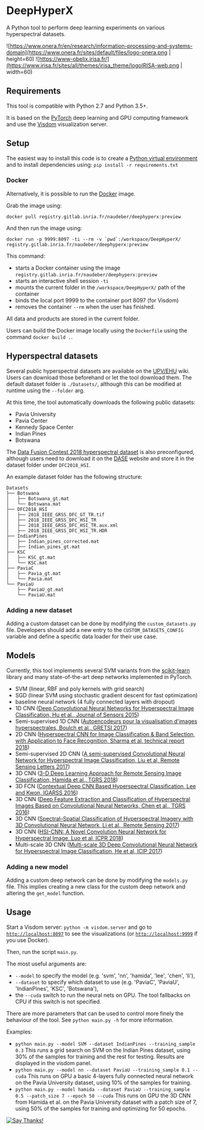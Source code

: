 # DeepHyperX

A Python tool to perform deep learning experiments on various hyperspectral datasets.

![https://www.onera.fr/en/research/information-processing-and-systems-domain](https://www.onera.fr/sites/default/files/logo-onera.png | height=60)
![https://www-obelix.irisa.fr/](https://www.irisa.fr/sites/all/themes/irisa_theme/logoIRISA-web.png | width=60)

## Requirements

This tool is compatible with Python 2.7 and Python 3.5+.

It is based on the [PyTorch](http://pytorch.org/) deep learning and GPU computing framework and use the [Visdom](https://github.com/facebookresearch/visdom) visualization server.

## Setup

The easiest way to install this code is to create a [Python virtual environment](https://docs.python.org/3/tutorial/venv.html) and to install dependencies using:
`pip install -r requirements.txt`

### Docker

Alternatively, it is possible to run the [Docker](https://www.docker.com/community-edition) image.

Grab the image using:
```
docker pull registry.gitlab.inria.fr/naudeber/deephyperx:preview
```

And then run the image using:
```
docker run -p 9999:8097 -ti --rm -v `pwd`:/workspace/DeepHyperX/ registry.gitlab.inria.fr/naudeber/deephyperx:preview
```

This command:
  * starts a Docker container using the image `registry.gitlab.inria.fr/naudeber/deephyperx:preview`
  * starts an interactive shell session `-ti`
  * mounts the current folder in the `/workspace/DeepHyperX/` path of the container
  * binds the local port 9999 to the container port 8097 (for Visdom)
  * removes the container `--rm` when the user has finished.

All data and products are stored in the current folder.

Users can build the Docker image locally using the `Dockerfile` using the command `docker build .`.

## Hyperspectral datasets

Several public hyperspectral datasets are available on the [UPV/EHU](http://www.ehu.eus/ccwintco/index.php?title=Hyperspectral_Remote_Sensing_Scenes) wiki. Users can download those beforehand or let the tool download them. The default dataset folder is `./Datasets/`, although this can be modified at runtime using the `--folder` arg.

At this time, the tool automatically downloads the following public datasets:
  * Pavia University
  * Pavia Center
  * Kennedy Space Center
  * Indian Pines
  * Botswana

The [Data Fusion Contest 2018 hyperspectral dataset]() is also preconfigured, although users need to download it on the [DASE](http://dase.ticinumaerospace.com/) website and store it in the dataset folder under `DFC2018_HSI`.

An example dataset folder has the following structure:
```
Datasets
├── Botswana
│   ├── Botswana_gt.mat
│   └── Botswana.mat
├── DFC2018_HSI
│   ├── 2018_IEEE_GRSS_DFC_GT_TR.tif
│   ├── 2018_IEEE_GRSS_DFC_HSI_TR
│   ├── 2018_IEEE_GRSS_DFC_HSI_TR.aux.xml
│   ├── 2018_IEEE_GRSS_DFC_HSI_TR.HDR
├── IndianPines
│   ├── Indian_pines_corrected.mat
│   ├── Indian_pines_gt.mat
├── KSC
│   ├── KSC_gt.mat
│   └── KSC.mat
├── PaviaC
│   ├── Pavia_gt.mat
│   └── Pavia.mat
└── PaviaU
    ├── PaviaU_gt.mat
    └── PaviaU.mat
```

### Adding a new dataset

Adding a custom dataset can be done by modifying the `custom_datasets.py` file. Developers should add a new entry to the `CUSTOM_DATASETS_CONFIG` variable and define a specific data loader for their use case.

## Models

Currently, this tool implements several SVM variants from the [scikit-learn](http://scikit-learn.org/stable/) library and many state-of-the-art deep networks implemented in PyTorch.
  * SVM (linear, RBF and poly kernels with grid search)
  * SGD (linear SVM using stochastic gradient descent for fast optimization)
  * baseline neural network (4 fully connected layers with dropout)
  * 1D CNN ([Deep Convolutional Neural Networks for Hyperspectral Image Classification, Hu et al., Journal of Sensors 2015](https://www.hindawi.com/journals/js/2015/258619/))
  * Semi-supervised 1D CNN ([Autoencodeurs pour la visualisation d'images hyperspectrales, Boulch et al., GRETSI 2017](https://delta-onera.github.io/publication/2017-GRETSI))
  * 2D CNN ([Hyperspectral CNN for Image Classification & Band Selection, with Application to Face Recognition, Sharma et al, technical report 2018](https://lirias.kuleuven.be/bitstream/123456789/566754/1/4166_final.pdf))
  * Semi-supervised 2D CNN ([A semi-supervised Convolutional Neural Network for Hyperspectral Image Classification, Liu et al, Remote Sensing Letters 2017](https://www.tandfonline.com/doi/abs/10.1080/2150704X.2017.1331053))
  * 3D CNN ([3-D Deep Learning Approach for Remote Sensing Image Classification, Hamida et al., TGRS 2018](https://ieeexplore.ieee.org/stamp/stamp.jsp?arnumber=8344565))
  * 3D FCN ([Contextual Deep CNN Based Hyperspectral Classification, Lee and Kwon, IGARSS 2016](https://arxiv.org/abs/1604.03519))
  * 3D CNN ([Deep Feature Extraction and Classification of Hyperspectral Images Based on Convolutional Neural Networks, Chen et al., TGRS 2016](http://elib.dlr.de/106352/2/CNN.pdf))
  * 3D CNN ([Spectral–Spatial Classification of Hyperspectral Imagery with 3D Convolutional Neural Network, Li et al., Remote Sensing 2017](http://www.mdpi.com/2072-4292/9/1/67))
  * 3D CNN ([HSI-CNN: A Novel Convolution Neural Network for Hyperspectral Image, Luo et al, ICPR 2018](https://arxiv.org/abs/1802.10478))
  * Multi-scale 3D CNN ([Multi-scale 3D Deep Convolutional Neural Network for Hyperspectral Image Classification, He et al, ICIP 2017](https://ieeexplore.ieee.org/document/8297014/))

### Adding a new model

Adding a custom deep network can be done by modifying the `models.py` file. This implies creating a new class for the custom deep network and altering the `get_model` function.

## Usage

Start a Visdom server:
`python -m visdom.server`
and go to [`http://localhost:8097`](http://localhost:8097) to see the visualizations (or [`http://localhost:9999`](http://localhost:9999) if you use Docker).

Then, run the script `main.py`.

The most useful arguments are:
  * `--model` to specify the model (e.g. 'svm', 'nn', 'hamida', 'lee', 'chen', 'li'),
  * `--dataset` to specify which dataset to use (e.g. 'PaviaC', 'PaviaU', 'IndianPines', 'KSC', 'Botswana'),
  * the `--cuda` switch to run the neural nets on GPU. The tool fallbacks on CPU if this switch is not specified.

There are more parameters that can be used to control more finely the behaviour of the tool. See `python main.py -h` for more information.

Examples:
  * `python main.py --model SVM --dataset IndianPines --training_sample 0.3`
    This runs a grid search on SVM on the Indian Pines dataset, using 30% of the samples for training and the rest for testing. Results are displayed in the visdom panel.
  * `python main.py --model nn --dataset PaviaU --training_sample 0.1 --cuda`
    This runs on GPU a basic 4-layers fully connected neural network on the Pavia University dataset, using 10% of the samples for training.
  * `python main.py --model hamida --dataset PaviaU --training_sample 0.5 --patch_size 7 --epoch 50 --cuda`
    This runs on GPU the 3D CNN from Hamida et al. on the Pavia University dataset with a patch size of 7, using 50% of the samples for training and optimizing for 50 epochs.

[![Say Thanks!](https://img.shields.io/badge/Say%20Thanks-!-1EAEDB.svg)](https://saythanks.io/to/nshaud)
